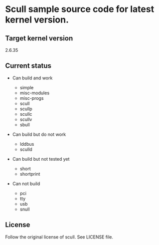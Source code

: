 # Scull sample source code for latest kernel version.

## Target kernel version

2.6.35

## Current status

* Can build and work
  * simple
  * misc-modules
  * misc-progs
  * scull
  * scullp
  * scullc
  * scullv
  * sbull

* Can build but do not work
  * lddbus
  * sculld

* Can build but not tested yet
  * short
  * shortprint

* Can not build
  * pci
  * tty
  * usb
  * snull

## License

Follow the original license of scull.
See LICENSE file.

